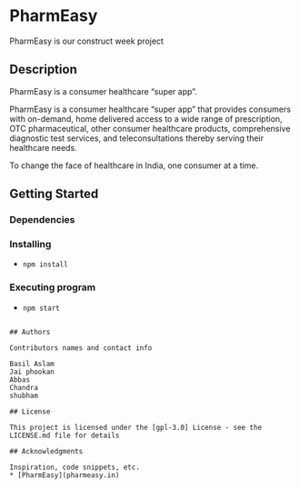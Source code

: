 # PharmEasy
PharmEasy is our construct week project
## Description

PharmEasy is a consumer healthcare “super app”.

PharmEasy is a consumer healthcare “super app” that provides consumers with on-demand, home delivered access to a wide range of prescription, OTC pharmaceutical, other consumer healthcare products, comprehensive diagnostic test services, and teleconsultations thereby serving their healthcare needs.

To change the face of healthcare in India, one consumer at a time.
## Getting Started

### Dependencies



### Installing

* `npm install`

### Executing program

* `npm start`
```

## Authors

Contributors names and contact info

Basil Aslam
Jai phookan  
Abbas
Chandra
shubham

## License

This project is licensed under the [gpl-3.0] License - see the LICENSE.md file for details

## Acknowledgments

Inspiration, code snippets, etc.
* [PharmEasy](pharmeasy.in)
```